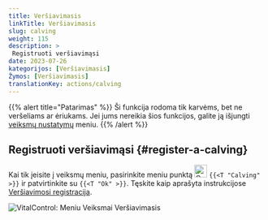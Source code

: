 ```yaml
---
title: Veršiavimasis
linkTitle: Veršiavimasis
slug: calving
weight: 115
description: >
 Registruoti veršiavimąsi
date: 2023-07-26
kategorijos: [Veršiavimasis]
Žymos: [Veršiavimasis]
translationKey: actions/calving
---
```

{{% alert title="Patarimas" %}}
Ši funkcija rodoma tik karvėms, bet ne veršeliams ar ėriukams.
Jei jums nereikia šios funkcijos, galite ją išjungti [veiksmų nustatymų](../setting/) meniu.
{{% /alert %}}

## Registruoti veršiavimąsi {#register-a-calving}

Kai tik įeisite į veiksmų meniu, pasirinkite meniu punktą <img src="/icons/actions/calving.svg" width="25" align="bottom" alt="Calving"  alt="Calving"/> `{{<T "Calving" >}}` ir patvirtinkite su `{{<T "Ok" >}}`. Tęskite kaip aprašyta instrukcijose [Veršiavimosi registracija](/en/docs/new/calving/).

   ![VitalControl: Meniu Veiksmai Veršiavimasis](../images/calving.png "Veršiavimasis")
